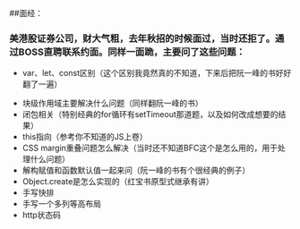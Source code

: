 
##面经：
### 美港股证券公司，财大气粗，去年秋招的时候面过，当时还拒了。通过BOSS直聘联系约面。同样一面跪，主要问了这些问题：
-  var、let、const区别（这个区别我竟然真的不知道，下来后把阮一峰的书好好翻了一遍）
* 块级作用域主要解决什么问题（同样翻阮一峰的书）
* 闭包相关（特别经典的for循环有setTimeout那道题，以及如何改成想要的结果）
* this指向（参考你不知道的JS上卷）
* CSS margin重叠问题怎么解决（当时还不知道BFC这个是怎么用的，用于处理什么问题）
* 解构赋值和函数默认值一起来问（阮一峰的书有个很经典的例子）
* Object.create是怎么实现的（红宝书原型式继承有讲）
* 手写快排
* 手写一个多列等高布局
* http状态码